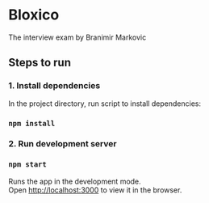 # Bloxico

The interview exam by Branimir Markovic

## Steps to run

### 1. Install dependencies

In the project directory, run script to install dependencies:

###  `npm install`

### 2. Run development server

### `npm start`
Runs the app in the development mode.\
Open [http://localhost:3000](http://localhost:3000) to view it in the browser.